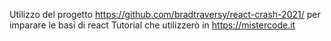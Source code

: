 Utilizzo del progetto https://github.com/bradtraversy/react-crash-2021/ per imparare le basi di react
Tutorial che utilizzerò in https://mistercode.it
